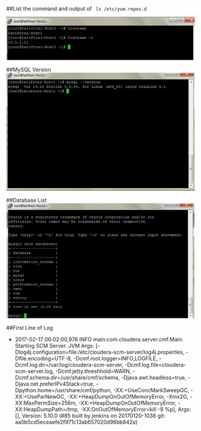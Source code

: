 ##List the command and output of ``` ls /etc/yum.repos.d```

![hostname](https://github.com/latifrozi/SEBC/blob/master/challenges/png/1_mysql/hostname.PNG)

##MySQL Version
![version](https://github.com/latifrozi/SEBC/blob/master/challenges/png/1_mysql/mysql%20version.PNG)

##Database List
![databases](https://github.com/latifrozi/SEBC/blob/master/challenges/png/1_mysql/database%20list.PNG)

##First Line of Log
* 2017-02-17 06:02:00,976 INFO main:com.cloudera.server.cmf.Main: Starting SCM Server. JVM Args: [-Dlog4j.configuration=file:/etc/cloudera-scm-server/log4j.properties, -Dfile.encoding=UTF-8, -Dcmf.root.logger=INFO,LOGFILE, -Dcmf.log.dir=/var/log/cloudera-scm-server, -Dcmf.log.file=cloudera-scm-server.log, -Dcmf.jetty.threshhold=WARN, -Dcmf.schema.dir=/usr/share/cmf/schema, -Djava.awt.headless=true, -Djava.net.preferIPv4Stack=true, -Dpython.home=/usr/share/cmf/python, -XX:+UseConcMarkSweepGC, -XX:+UseParNewGC, -XX:+HeapDumpOnOutOfMemoryError, -Xmx2G, -XX:MaxPermSize=256m, -XX:+HeapDumpOnOutOfMemoryError, -XX:HeapDumpPath=/tmp, -XX:OnOutOfMemoryError=kill -9 %p], Args: [], Version: 5.10.0 (#85 built by jenkins on 20170120-1038 git: aa0b5cd5eceaefe2f971c13ab657020d96bb842a)
